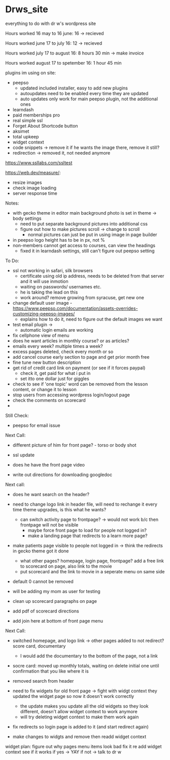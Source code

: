 # Drws_site
everything to do with dr w's wordpress site

 Hours worked 16 may to 16 june: 16 ->  recieved
 
 Hours worked  june 17 to july 16: 12 -> recieved
 
 Hours worked july 17 to august 16: 8 hours 30 min -> make invoice
 
 Hours worked august 17 to spetember 16: 1 hour 45 min
 
plugins im using on site:

- peepso
	- updated included installer, easy to add new plugins
	- autoupdates need to be enabled every time they are updated
	- auto updates only work for main peepso plugin, not the additional ones
- learndash 
- paid memberships pro
- real simple ssl 
- Forget About Shortcode button 
- aksimet
- total upkeep
- widget context 
- code snippets -> remove it if he wants the image there, remove it still?
- redirection -> removed it, not needed anymore

https://www.ssllabs.com/ssltest

https://web.dev/measure/:
- resize images
- check image loading
- server response time

Notes:

- with gecko theme in editor main background photo is set in theme -> body settings
	- need to put separate background pictures into additional css
	- figure out how to make pictures scroll -> change to scroll
		- normal pictures can just be put in using image in page builder
- in peepso logo height has to be in px, not %
- non-members cannot get access to courses, can view the headings 
 	- fixed it in learndash settings, still can't figure out peepso setting

To Do:

- ssl not working in safari, silk browsers
	- certificate using old ip address, needs to be deleted from that server and it will use inmotion 
	- waiting on passwords/ usernames etc. 
	- he is taking the lead on this
	- work around? remove growing from syracuse, get new one
- change default user image
	-https://www.peepso.com/documentation/assets-overrides-customizing-peepso-images/ 
	- explains how to do it, need to figure out the default images we want
- test email plugin -> 
	- automatic login emails are working
- fix cellphone view of menu
- does he want articles in monthly course? or as articles? 
- emails every week? multiple times a week?
- excess pages deleted, check every month or so
- add cancel course early section to page and get prior month free
- fine tune new button description
- get rid of credit card link on payment (or see if it forces paypal)
	- check it, get paid for what i put in
	- set itto one dollar just for giggles
- check to see if 'one topic' word can be removed from the lesson content, or change it to lesson
- stop users from accessing wordpress login/logout page
- check the comments on scorecard
- 
Still Check:

-  peepso  for email issue

Next Call:

- different picture of him for front page? - torso or body shot
- ssl update
- does he have the front page video 

- write out directions for downloading googledoc

Next call:

- does he want search on the header?
- need to change logo link in header file, will need to rechange it every time theme upgrades, is this what he wants?
	- can switch activity page to frontpage? -> would not work b/c then frontpage will not be visible
		- maybe force front page to load for people not logged in?
		- make a landing page that redirects to a learn more page?
- make patients page visible to people not logged in -> think the redirects in gecko theme got it done
	- what other pages? homepage, login page, frontpage? add a free link to scorecard on page, also link to the movie
	- put scorecard and the link to movie in a seperate menu on same side 
- default 0 cannot be removed
- will be adding my mom as user for testing

- clean up scorecard paragraphs on page
- add pdf of scorecard directions
- add join here at bottom of front page menu

Next Call:

- switched homepage, and logo link -> other pages added to not redirect? score card, documentary
	- I would add the documentary to the bottom of the page, not a link
- socre card: moved up monthly totals, waiting on delete initial one until confirmation that you like where it is
- removed search from header

- need to fix widgets for  old front page -> fight with widgt context they updated the widget page so now it doesn't work correctly
	- the update makes you update all the old widgets so they look different, doesn't allow widget context to work anymore 
	- will try deleting widget context to make them work again


- fix redirects so login page is added to it (and start redirect again)
- make changes to widgts and remove then readd widget context

widget plan:
figure out why pages menu items look bad
fix it
re add widget context
see if it works
if yes -> YAY
if not -> talk to dr w
